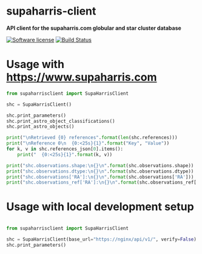 # supaharris-client

**API client for the supaharris.com globular and star cluster database**

[![Software license](http://img.shields.io/badge/license-AGPL3-brightgreen.svg)](https://github.com/tlrh314/supaharris/blob/master/LICENSE)
[![Build Status](https://travis-ci.org/tlrh314/supaharris-client.svg?branch=master)](https://travis-ci.org/tlrh314/supaharris-client)


# Usage with https://www.supaharris.com

```python
from supaharrisclient import SupaHarrisClient

shc = SupaHarrisClient()

shc.print_parameters()
shc.print_astro_object_classifications()
shc.print_astro_objects()

print("\nRetrieved {0} references".format(len(shc.references)))
print("\nReference 0\n  {0:<25s}{1}".format("Key", "Value"))
for k, v in shc.references_json[0].items():
    print("  {0:<25s}{1}".format(k, v))

print("shc.observations.shape:\n{}\n".format(shc.observations.shape))
print("shc.observations.dtype:\n{}\n".format(shc.observations.dtype))
print("shc.observations['RA']:\n{}\n".format(shc.observations['RA']))
print("shc.observations_ref['RA']:\n{}\n".format(shc.observations_ref['RA']))
```

# Usage with local development setup
```python

from supaharrisclient import SupaHarrisClient

shc = SupaHarrisClient(base_url="https://nginx/api/v1/", verify=False)
shc.print_parameters()
```
